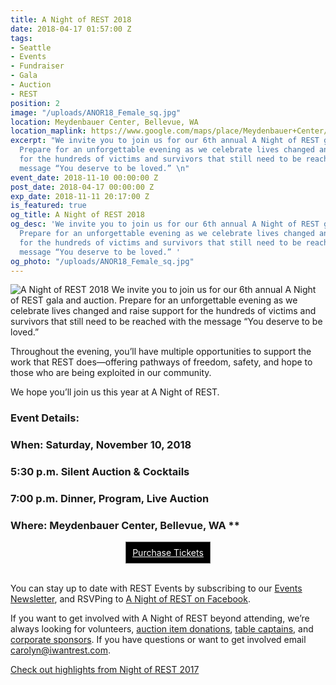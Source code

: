```yaml
---
title: A Night of REST 2018
date: 2018-04-17 01:57:00 Z
tags:
- Seattle
- Events
- Fundraiser
- Gala
- Auction
- REST
position: 2
image: "/uploads/ANOR18_Female_sq.jpg"
location: Meydenbauer Center, Bellevue, WA
location_maplink: https://www.google.com/maps/place/Meydenbauer+Center/@47.615916,-122.191856,15z/data=!4m2!3m1!1s0x0:0x36097b4fff1c20b9?sa=X&ved=0ahUKEwj3l5m93pTXAhXCKWMKHcV9ATYQ_BIIejAN
excerpt: "We invite you to join us for our 6th annual A Night of REST gala and auction.
  Prepare for an unforgettable evening as we celebrate lives changed and raise support
  for the hundreds of victims and survivors that still need to be reached with the
  message “You deserve to be loved.” \n"
event_date: 2018-11-10 00:00:00 Z
post_date: 2018-04-17 00:00:00 Z
exp_date: 2018-11-11 20:17:00 Z
is_featured: true
og_title: A Night of REST 2018
og_desc: 'We invite you to join us for our 6th annual A Night of REST gala and auction.
  Prepare for an unforgettable evening as we celebrate lives changed and raise support
  for the hundreds of victims and survivors that still need to be reached with the
  message “You deserve to be loved.” '
og_photo: "/uploads/ANOR18_Female_sq.jpg"
---
```


![A Night of REST 2018](/uploads/ANOR18_6th-annual-basic-web.jpg)
We invite you to join us for our 6th annual A Night of REST gala and auction. Prepare for an unforgettable evening as we celebrate lives changed and raise support for the hundreds of victims and survivors that still need to be reached with the message “You deserve to be loved.” 

Throughout the evening, you’ll have multiple opportunities to support the work that REST does—offering pathways of freedom, safety, and hope to those who are being exploited in our community. 

We hope you’ll join us this year at A Night of REST.

### Event Details:
### When: Saturday, November 10, 2018
### 5:30 p.m. Silent Auction & Cocktails
### 7:00 p.m. Dinner, Program, Live Auction
### Where: Meydenbauer Center, Bellevue, WA **
 

<!-- BEGIN: Constant Contact Email List Form Button --><div align="center"><a href="http://bit.ly/ANORtix" class="button" style="background-color: rgb(0, 0, 0); border: 1px solid rgb(91, 91, 91); color: rgb(255, 255, 255); display: inline-block; padding: 8px 10px; text-shadow: none; border-radius: 0px;">Purchase Tickets</a></div>
<br>

You can stay up to date with REST Events by subscribing to our [Events Newsletter](https://visitor.r20.constantcontact.com/manage/optin?v=001_5zlyb4bc8LXiAXbJDO6MwMf3S-JG9MRwVDG338L9gRbJq2WVZlIZ9gRpf-jYBw4Fp4JTIOPUAPVzM6vLu9lXloTOlf1uoovNmK-uVfJyUq9s96Q9iv8xR5s_2ssohL0wvLs48THob-wReEn7YL2BEik4Nfdmc4kvEiJwIGB50e43E9i4HptKXCLDpHIaa5Q), and RSVPing to [A Night of REST on Facebook](http://bit.ly/2rIikkY). 
            
If you want to get involved with A Night of REST beyond attending, we’re always looking for volunteers, [auction item donations](https://form.jotform.com/81064688497169), [table captains](/uploads/ANOR18_Table-Captains.pdf), and [corporate sponsors](/uploads/ANOR%2018_Sponsor%20Benefits.pdf). If you have questions or want to get involved email [carolyn@iwantrest.com](mailto:carolyn@iwantrest.com). 

[Check out highlights from Night of REST 2017](https://iwantrest.com/blog/i-am-loved-a-night-of-rest-2017/)